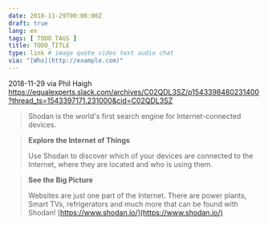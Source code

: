 ```yaml
---
date: 2018-11-29T00:00:00Z
draft: true
lang: en
tags: [ TODO_TAGS ]
title: TODO_TITLE
type: link # image quote video text audio chat
via: "[Who](http://example.com)"
---
```



2018-11-29 via Phil Haigh
https://equalexperts.slack.com/archives/C02QDL3SZ/p1543398480231400?thread_ts=1543397171.231000&cid=C02QDL3SZ

> Shodan is the world's first search engine for Internet-connected devices.

> **Explore the Internet of Things**
>
> Use Shodan to discover which of your devices are connected to the Internet, where they are located and who is using them.

> **See the Big Picture**
>
> Websites are just one part of the Internet. There are power plants, Smart TVs, refrigerators and much more that can be found with Shodan!
[https://www.shodan.io/](https://www.shodan.io/)

